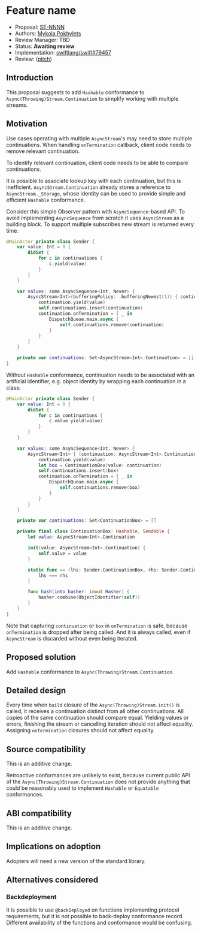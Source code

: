# Feature name

* Proposal: [SE-NNNN](NNNN-async-stream-continuation-hashable-conformance.md)
* Authors: [Mykola Pokhylets](https://github.com/nickolas-pohilets)
* Review Manager: TBD
* Status: **Awaiting review**
* Implementation: [swiftlang/swift#79457](https://github.com/swiftlang/swift/pull/79457)
* Review: ([pitch](https://forums.swift.org/t/pitch-add-hashable-conformance-to-asyncstream-continuation/77897))

## Introduction

This proposal suggests to add `Hashable` conformance to `Async(Throwing)Stream.Continuation`
to simplify working with multiple streams.

## Motivation

Use cases operating with multiple `AsyncStream`'s may need to store multiple continuations.
When handling `onTermination` callback, client code needs to remove relevant continuation.

To identify relevant continuation, client code needs to be able to compare continuations.

It is possible to associate lookup key with each continuation, but this is inefficient.
`AsyncStream.Continuation` already stores a reference to `AsyncStream._Storage`,
whose identity can be used to provide simple and efficient `Hashable` conformance.

Consider this simple Observer pattern with `AsyncSequence`-based API.
To avoid implementing `AsyncSequence` from scratch it uses `AsyncStream` as a building block.
To support multiple subscribes new stream is returned every time.

```swift
@MainActor private class Sender {
    var value: Int = 0 {
        didSet {
            for c in continuations {
                c.yield(value)
            }
        }
    }

    var values: some AsyncSequence<Int, Never> {
        AsyncStream<Int>(bufferingPolicy: .bufferingNewest(1)) { continuation in
            continuation.yield(value)
            self.continuations.insert(continuation)
            continuation.onTermination = { _ in
                DispatchQueue.main.async {
                    self.continuations.remove(continuation)
                }
            }
        }
    }

    private var continuations: Set<AsyncStream<Int>.Continuation> = []
}
```

Without `Hashable` conformance, continuation needs to be associated with an artificial identifier,
e.g. object identity by wrapping each continuation in a class:

```swift
@MainActor private class Sender {
    var value: Int = 0 {
        didSet {
            for c in continuations {
                c.value.yield(value)
            }
        }
    }

    var values: some AsyncSequence<Int, Never> {
        AsyncStream<Int> { (continuation: AsyncStream<Int>.Continuation) -> Void in
            continuation.yield(value)
            let box = ContinuationBox(value: continuation)
            self.continuations.insert(box)
            continuation.onTermination = { _ in
                DispatchQueue.main.async {
                    self.continuations.remove(box)
                }
            }
        }
    }

    private var continuations: Set<ContinuationBox> = []

    private final class ContinuationBox: Hashable, Sendable {
        let value: AsyncStream<Int>.Continuation

        init(value: AsyncStream<Int>.Continuation) {
            self.value = value
        }

        static func == (lhs: Sender.ContinuationBox, rhs: Sender.ContinuationBox) -> Bool {
            lhs === rhs
        }

        func hash(into hasher: inout Hasher) {
            hasher.combine(ObjectIdentifier(self))
        }
    }
}
```

Note that capturing `continuation` or `box` in `onTermination` is safe, because `onTermination` is dropped after being called.
And it is always called, even if `AsyncStream` is discarded without even being iterated.

## Proposed solution

Add `Hashable` conformance to `Async(Throwing)Stream.Continuation`.

## Detailed design

Every time when `build` closure of the `Async(Throwing)Stream.init()` is called,
it receives a continuation distinct from all other continuations.
All copies of the same continuation should compare equal.
Yielding values or errors, finishing the stream or cancelling iteration should not affect equality.
Assigning `onTermination` closures should not affect equality.

## Source compatibility

This is an additive change.

Retroactive conformances are unlikely to exist, because current public API of the `Async(Throwing)Stream.Continuation` 
does not provide anything that could be reasonably used to implement `Hashable` or `Equatable` conformances.

## ABI compatibility

This is an additive change. 

## Implications on adoption

Adopters will need a new version of the standard library.

## Alternatives considered

### Backdeployment

It is possible to use `@backDeployed` on functions implementing protocol requirements, but it is not possible to back-deploy conformance record.
Different availability of the functions and conformance would be confusing.


